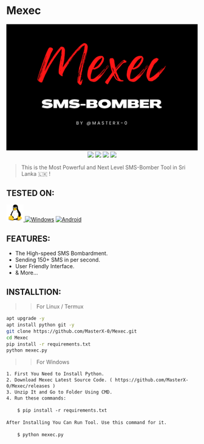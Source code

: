 # Mexec

<p align="center">
    <a href="https://github.com/MasterX-0/Mexec.git">
<img src="mexec.png">
</a><br>
    <a href="https://github.com/MasterX-0/Mexec"> <img src="https://img.shields.io/github/repo-size/MasterX-0/Mexec?color=orange&logo=github&logoColor=green&style=for-the-badge" /></a>
    <a href="https://github.com/MasterX-0/Mexec/commits/"> <img src="https://img.shields.io/github/last-commit/MasterX-0/Mexec?color=brown&logo=github&logoColor=green&style=for-the-badge" /></a>
    <a href="https://github.com/MasterX-0/Mexec/issues"> <img src="https://img.shields.io/github/issues/MasterX-0/Mexec?color=blueviolet&logo=github&logoColor=green&style=for-the-badge" /></a>
    <a href="https://github.com/MasterX-0/Mexec/network/members"> <img src="https://img.shields.io/github/forks/MasterX-0/Mexec?color=red&logo=github&logoColor=green&style=for-the-badge" /></a>  
 </p>

> This is the Most Powerful and Next Level SMS-Bomber Tool in Sri Lanka 🇱🇰 !

## TESTED ON:

<a href="https://github.com/MasterX-0/Mexec.git" target="_blank" rel="noreferrer">
<img src="https://raw.githubusercontent.com/devicons/devicon/master/icons/linux/linux-original.svg" alt="Linux" width="45" height="45" />
</a>
<a href="https://github.com/MasterX-0/Mexec.git" target="_blank" rel="noreferrer">
<img src="https://maxst.icons8.com/vue-static/icon/benefits/icon-windows-compliant.svg" alt="Windows" width="48" height="48" /></a>
<a href="https://github.com/MasterX-0/Mexec.git" target="_blank" rel="noreferrer">
<img src="https://img.icons8.com/?size=96&id=nH6L66328KwU&format=png" alt="Android" width="48" height="48" /></a>

## FEATURES:

* The High-speed SMS Bombardment.
* Sending 150+ SMS in per second.
* User Friendly Interface.
* & More...

## INSTALLTION:

>> For Linux / Termux

```bash
apt upgrade -y
apt install python git -y
git clone https://github.com/MasterX-0/Mexec.git
cd Mexec
pip install -r requirements.txt
python mexec.py
```

>> For Windows

```console
1. First You Need to Install Python.
2. Download Mexec Latest Source Code. ( https://github.com/MasterX-0/Mexec/releases )
3. Unzip It and Go to Folder Using CMD.
4. Run these commands:

    $ pip install -r requirements.txt

After Installing You Can Run Tool. Use this command for it.

    $ python mexec.py
```

<!--
<a href="https://github.com/MasterX-0/Mexec.git">
<img src="https://telegra.ph/file/8dc9e9ea966664b902299.jpg">
</a>
-->
